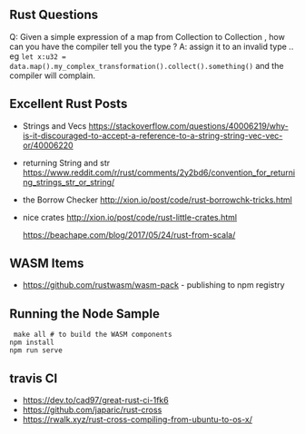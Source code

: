 ## Rust Questions

Q: Given a simple expression of a map from Collection<X> to Collection<Y> , how can you have the compiler tell you the type ?
A: assign it to an invalid type .. eg `let x:u32 = data.map().my_complex_transformation().collect().something()`
  and the compiler will complain. 

## Excellent Rust Posts 

* Strings and Vecs
  https://stackoverflow.com/questions/40006219/why-is-it-discouraged-to-accept-a-reference-to-a-string-string-vec-vec-or/40006220

* returning String and str
  https://www.reddit.com/r/rust/comments/2y2bd6/convention_for_returning_strings_str_or_string/

* the Borrow Checker
  http://xion.io/post/code/rust-borrowchk-tricks.html

* nice crates 
  http://xion.io/post/code/rust-little-crates.html

  https://beachape.com/blog/2017/05/24/rust-from-scala/

## WASM Items

* https://github.com/rustwasm/wasm-pack - publishing to npm registry

## Running the Node Sample
```
 make all # to build the WASM components 
npm install
npm run serve
```

## travis CI 

- https://dev.to/cad97/great-rust-ci-1fk6
- https://github.com/japaric/rust-cross
- https://rwalk.xyz/rust-cross-compiling-from-ubuntu-to-os-x/
